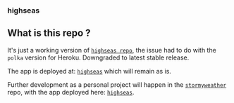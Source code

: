 ### highseas

## What is this repo ? 

It's just a working version of [`highseas repo`](https://github.com/Nostrorom/highseas), the issue had to do with the `polka` version for Heroku. Downgraded to latest stable release. 

The app is deployed at: [`highseas`](https://high-seas.herokuapp.com/) which will remain as is.

Further development as a personal project will happen in the [`stormyweather`](https://github.com/Nostrorom/highseas) repo, with the app deployed here: [`highseas`](https://stormy-weathers.herokuapp.com/).
